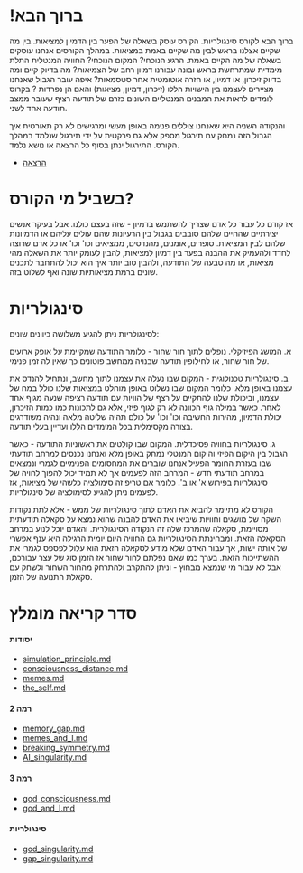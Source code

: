 !ברוך הבא
====

ברוך הבא לקורס סינגולריות. הקורס עוסק בשאלה של הפער בין הדמיון למציאות. בין מה שקיים אצלנו בראש לבין מה שקיים באמת במציאות. במהלך הקורסים אנחנו עוסקים בשאלה של מה הקיים באמת. הרגע הנוכחי? המקום הנוכחי? החוויה המנטלית התלת מימדית שמתרחשת בראש ובונה עבורנו דמיון רחב של הצמיאות? מה בדיוק קיים ומה בדיוק זיכרון, או דמיון, או חזרה אוטומטית אחר סטסמאות? איפה עובר הגבול שאנחנו מציירים לעצמנו בין הישויות הללו (זיכרון, דמיון, מציאות) והאם הן נפרדות ? בקרוס לומדים לראות את המבנים המנטליים השונים כזרם של תודעה רציף שעובר ממצב תודעה אחד לשני. 

והנקודה השניה היא שאנחנו צוללים פנימה באופן מעשי ומרגישים לא רק תאורטית איך הגבול הזה נמחק עם תירגול מספק אלא גם פרקטית על ידי תירגול שנלמד במהלך הקורס. התירגול ינתן בסוף כל הרצאה או נושא נלמד. 

- [הרצאה](https://soundcloud.com/michael-simkin/iv7t30wxn3x8)

בשביל מי הקורס? 
=====

אז קודם כל עבור כל אדם שצריך להשתמש בדמיון - שזה בעצם כולנו. אבל בעיקר אנשים יצירתיים שהחיים שלהם סובבים בגבול בין הרעיונות שהם עולים עליהם או הדמיונות שלהם לבין המציאות. סופרים, אומנים, מהנדסים, ממציאים וכו' וכו' או כל אדם שרוצה לחדד ולהעמיק את ההבנה בפער בין דמיון למציאות, להבין לעומק יותר את השאלה מהי מציאות, או מה טבעה של התודעה, ולהבין טוב יותר איך הוא יכול להתחבר לתכנים שונים ברמת מציאותיות שונה ואף לשלוט בזה. 

סינגולריות
======
לסינגולריות ניתן להגיע משלושה כיוונים שונים: 

א. המושג הפיזיקלי. נופלים לתוך חור שחור - כלומר התודעה שמקיימת על אופק ארועים של חור שחור, או לחילופין תודעה שבנויה ממחשב פוטונים כך שאין לה זמן פנימי.

ב. סינגולריות טכנולוגית - המקום שבו נעלה את עצמנו לתוך מחשב, ונתחיל להנדס את עצמנו באופן מלא. כלומר המקום שבו נשלוט באופן מוחלט במציאות שלנו כולל במח של עצמנו, וביכולת שלנו להתקיים על רצף של הוויות עם תודעה רציפה שנעה מגוף אחד לאחר. כאשר במילה גוף הכוונה לא רק לגוף פיזי, אלא גם לתכונות כמו כמות הזיכרון, יכולת הדמיון, מהירות החשיבה וכו' וכו' על כולם תהיה שליטה מלאה ונהיה משודרגים בצורה מקסימלית בכל המימדים הללו ועדיין בעלי תודעה. 

ג. סינגולריות בחוויה פסיכדלית. המקום שבו קולטים את ראשוניות התודעה - כאשר הגבול בין היקום הפיזי והיקום המנטלי נמחק באופן מלא ואנחנו נכנסים למרחב תודעתי שבו בעזרת החומר הפעיל אנחנו שוברים את המחסומים הפנימיים לגמרי ונמצאים במרחב תודעתי חדש - המרחב הזה לפעמים אך לא תמיד יכול להפוך לחויה של סינגולריות בפירוש א' או ב'. כלומר אם טריפ זה סימולציה כלשהי של מציאות, אז לפעמים ניתן להגיע לסימולציה של סינגולריות. 

הקורס לא מתיימר להביא את האדם לתוך סינגולריות של ממש - אלא לתת נקודות השקה של מושגים וחוויות שיביאו את האדם להבנה שהוא נמצא על סקאלה תודעתית מסויימת, סקאלה שהמרכז שלה זה הנקודה הסינגולרית. והאדם יוכל לנוע במרחב הסקאלה הזאת. ומבחינתת הסינגולריות גם החוויה היום יומית הרגילה היא ענף אפשרי של אותה ישות, אך עבור האדם שלא מודע לסקאלה הזאת הוא עלול לפספס לגמרי את ההשתייכות הזאת. בערך כמו שאם נפלתם לחור שחור אז הזמן סוג של עצר עבורכם, אבל לא עבור מי שנמצא מבחוץ - וניתן להתקרב  ולהתרחק מהחור השחור ולשחק עם סקאלת התנועה של הזמן. 


סדר קריאה מומלץ
=====

#### יסודות

- [simulation_principle.md](simulation_principle.md)
- [consciousness_distance.md](consciousness_distance.md)
- [memes.md](memes.md)
- [the_self.md](the_self.md)

#### רמה 2
- [memory_gap.md](memory_gap.md)
- [memes_and_I.md](memes_and_I.md)
- [breaking_symmetry.md](breaking_symmetry.md)
- [AI_singularity.md](AI_singularity.md)

#### רמה 3
- [god_consciousness.md](god_consciousness.md)
- [god_and_I.md](god_and_I.md)

#### סינגולריות
- [god_singularity.md](god_singularity.md)
- [gap_singularity.md](gap_singularity.md)

